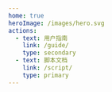 ```yaml
---
home: true
heroImage: /images/hero.svg
actions:
  - text: 用户指南
    link: /guide/
    type: secondary
  - text: 脚本文档
    link: /script/
    type: primary
---
```


